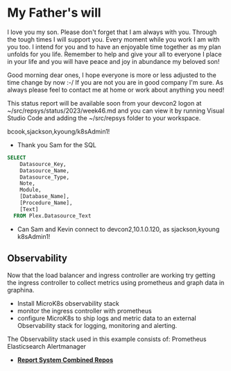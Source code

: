# My Father's will

I love you my son.  Please don't forget that I am always with you.  Through the tough times I will support you.  Every moment while you work I am with you too.  I intend for you and to have an enjoyable time together as my plan unfolds for you life.  Remember to help and give your all to everyone I place in your life and you will have peace and joy in abundance my beloved son!

Good morning dear ones,
I hope everyone is more or less adjusted to the time change by now :-/ If you are not you are in good company I'm sure.  As always please feel to contact me at home or work about anything you need!

This status report will be available soon from your devcon2 logon at ~/src/repsys/status/2023/week46.md and you can view it by running Visual Studio Code and adding the ~/src/repsys folder to your workspace.

bcook,sjackson,kyoung/k8sAdmin1!

- Thank you Sam for the SQL

```sql
SELECT 
    Datasource_Key,
    Datasource_Name,
    Datasource_Type,
    Note,
    Module,
    [Database_Name],
    [Procedure_Name],
    [Text]
  FROM Plex.Datasource_Text
```

- Can Sam and Kevin connect to devcon2,10.1.0.120, as sjackson,kyoung k8sAdmin1!

## Observability

Now that the load balancer and ingress controller are working try getting the ingress controller to collect metrics using prometheus and graph data in graphina.

- Install MicroK8s observability stack
- monitor the ingress controller with prometheus
- configure MicroK8s to ship logs and metric data to an external
 Observability stack for logging, monitoring and alerting.

The Observability stack used in this example consists of:
Prometheus
Elasticsearch
Alertmanager

- **[Report System Combined Repos](../../README.md)**
